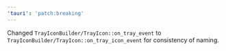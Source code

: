 ```yaml
---
'tauri': 'patch:breaking'
---
```


Changed `TrayIconBuilder/TrayIcon::on_tray_event` to `TrayIconBuilder/TrayIcon::on_tray_icon_event` for consistency of naming.
